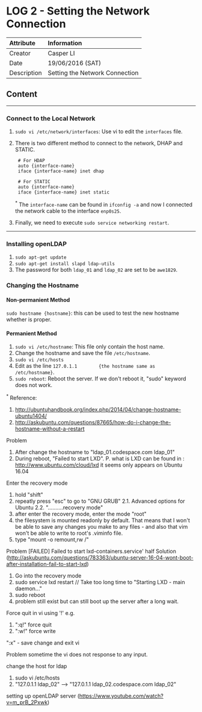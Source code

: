 LOG 2 - Setting the Network Connection
===========================================

| Attribute   | Information      |
| :---------- | :--------------- |
| Creator     | Casper LI        |
| Date        | 19/06/2016 (SAT) |
| Description | Setting the Network Connection |

Content
-------------------------------------------

____________________________________________________________________________________

### Connect to the Local Network
1. `sudo vi /etc/network/interfaces`: Use vi to edit the `interfaces` file.

2. There is two different method to connect to the network, DHAP and STATIC.

        # For HDAP
        auto {interface-name}
        iface {interface-name} inet dhap
        
        # For STATIC
        auto {interface-name}
        iface {interface-name} inet static

   <sup>*</sup> The `interface-name` can be found in `ifconfig -a` and now I connected the network cable to the interface `enp0s25`.

3. Finally, we need to execute `sudo service networking restart`. 

____________________________________________________________________________________

### Installing openLDAP

1. `sudo apt-get update`
2. `sudo apt-get install slapd ldap-utils`
3. The password for both `ldap_01` and `ldap_02` are set to be `awe1829`.



### Changing the Hostname 

#### Non-permanient Method
`sudo hostname {hostname}`: this can be used to test the new hostname whether is proper.

#### Permanient Method

1. `sudo vi /etc/hostname`: This file only contain the host name.
2. Change the hostname and save the file `/etc/hostname`.
3. `sudo vi /etc/hosts`
4. Edit as the line `127.0.1.1        {the hostname same as /etc/hostname}`.
5. `sudo reboot`: Reboot the server. If we don't reboot it, "sudo" keyword does not work.

<sup>*</sup> Reference: 
   1. http://ubuntuhandbook.org/index.php/2014/04/change-hostname-ubuntu1404/
   2. http://askubuntu.com/questions/87665/how-do-i-change-the-hostname-without-a-restart



Problem
1. After change the hostname to "ldap_01.codespace.com    ldap_01" 
2. During reboot, "Failed to start LXD".
P. what is LXD can be found in : http://www.ubuntu.com/cloud/lxd
it seems only appears on Ubuntu 16.04


Enter the recovery mode
1. hold "shift"
2. repeatly press "esc" to go to "GNU GRUB"
2.1. Advanced options for Ubuntu
2.2. "..........recovery mode"
3. after enter the recovery mode, enter the mode "root"
4. the filesystem is mounted readonly by default. That means that I won't be able to save any changes you make to any files - and also that vim won't be able to write to root's .viminfo file.
5. type "mount -o remount,rw /"


Problem
[FAILED] Failed to start lxd-containers.service'
half Solution (http://askubuntu.com/questions/783363/ubuntu-server-16-04-wont-boot-after-installation-fail-to-start-lxd)
1. Go into the recovery mode
2. sudo service lxd restart // Take too long time to "Starting LXD - main daemon..."
3. sudo reboot
4. problem still exist but can still boot up the server after a long wait.



Force quit in vi using '!'
e.g. 
1. ":q!" force quit
2. ":w!" force write

":x" - save change and exit vi

Problem
sometime the vi does not response to any input.


change the host for ldap
1. sudo vi /etc/hosts
2. "127.0.1.1    ldap_02" --> "127.0.1.1    ldap_02.codespace.com ldap_02"

setting up openLDAP server (https://www.youtube.com/watch?v=m_prB_2Pxwk)
